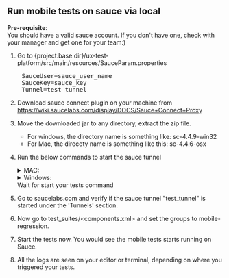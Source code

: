 ## Run mobile tests on sauce via local
__Pre-requisite__:</br> You should have a valid sauce account. If you don't have one, check with your manager and get one for your team:)

1. Go to {project.base.dir}/ux-test-platform/src/main/resources/SauceParam.properties
<pre>
    SauceUser=sauce_user_name
    SauceKey=sauce_key
    Tunnel=test_tunnel
</pre>

2. Download sauce connect plugin on your machine from https://wiki.saucelabs.com/display/DOCS/Sauce+Connect+Proxy

3. Move the downloaded jar to any directory, extract the zip file.
    * For windows, the directory name is something like: sc-4.4.9-win32
    * For Mac, the direcoty name is something like this: sc-4.4.6-osx

4. Run the below commands to start the sauce tunnel
    <details><summary>MAC: </summary>
    Go to {workspace}/sc-4.4.6-osx and run the below command
    <pre>  bin/sc -u sauce_user_name -k sauce_key -i test_tunnel </pre>
    </details>

    <details><summary>Windows: </summary>
    Go to {workspace}/sc-4.4.9-win32 and run the below command
    <pre>  bin/sc -u sauce_user_name -k sauce_key -i test_tunnel </pre>
    </details>
    Wait for start your tests command

5. Go to saucelabs.com and verify if the sauce tunnel "test_tunnel" is started under the 'Tunnels' section.

5. Now go to test_suites/<components.xml> and set the groups to mobile-regression.

6. Start the tests now. You would see the mobile tests starts running on Sauce.

7. All the logs are seen on your editor or terminal, depending on where you triggered your tests.
